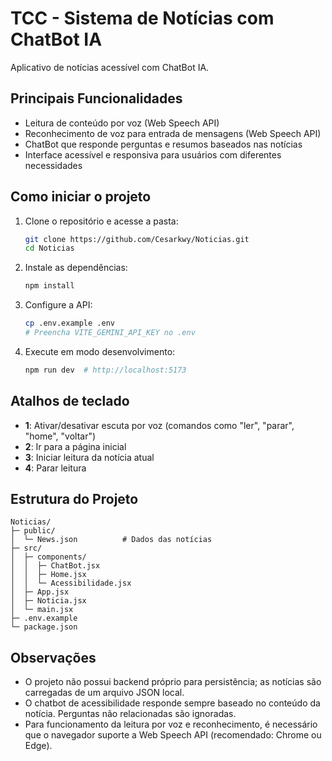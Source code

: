 # TCC - Sistema de Notícias com ChatBot IA

Aplicativo de notícias acessível com ChatBot IA.

## Principais Funcionalidades
- Leitura de conteúdo por voz (Web Speech API)
- Reconhecimento de voz para entrada de mensagens (Web Speech API)
- ChatBot que responde perguntas e resumos baseados nas notícias
- Interface acessível e responsiva para usuários com diferentes necessidades

## Como iniciar o projeto
1. Clone o repositório e acesse a pasta:
   ```bash
   git clone https://github.com/Cesarkwy/Noticias.git
   cd Noticias
   ```
2. Instale as dependências:
   ```bash
   npm install
   ```
3. Configure a API:
   ```bash
   cp .env.example .env
   # Preencha VITE_GEMINI_API_KEY no .env
   ```
4. Execute em modo desenvolvimento:
   ```bash
   npm run dev  # http://localhost:5173
   ```

## Atalhos de teclado

- **1**: Ativar/desativar escuta por voz (comandos como "ler", "parar", "home", "voltar")
- **2**: Ir para a página inicial
- **3**: Iniciar leitura da notícia atual
- **4**: Parar leitura

## Estrutura do Projeto
```
Noticias/
├─ public/
│  └─ News.json          # Dados das notícias
├─ src/
│  ├─ components/
│  │  ├─ ChatBot.jsx
│  │  ├─ Home.jsx
│  │  └─ Acessibilidade.jsx
│  ├─ App.jsx
│  ├─ Noticia.jsx
│  └─ main.jsx
├─ .env.example
└─ package.json
```

## Observações
- O projeto não possui backend próprio para persistência; as notícias são carregadas de um arquivo JSON local.
- O chatbot de acessibilidade responde sempre baseado no conteúdo da notícia. Perguntas não relacionadas são ignoradas.
- Para funcionamento da leitura por voz e reconhecimento, é necessário que o navegador suporte a Web Speech API (recomendado: Chrome ou Edge).
